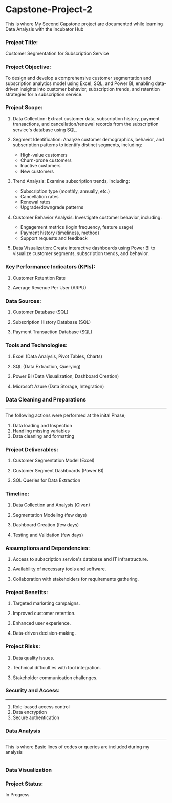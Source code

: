 # Capstone-Project-2
This is where My Second Capstone project are documented  while learning Data Analysis with the Incubator Hub


### Project Title:
Customer Segmentation for Subscription Service


### Project Objective:

To design and develop a comprehensive customer segmentation and subscription analytics model using Excel, SQL, and Power BI, enabling data-driven insights into customer behavior, subscription trends, and retention strategies for a subscription service.


### Project Scope:

1. Data Collection: Extract customer data, subscription history, payment transactions, and cancellation/renewal records from the subscription service's database using SQL.

2. Segment Identification: Analyze customer demographics, behavior, and subscription patterns to identify distinct segments, including:

    - High-value customers
    - Churn-prone customers
    - Inactive customers
    - New customers

3. Trend Analysis: Examine subscription trends, including:

    - Subscription type (monthly, annually, etc.)
    - Cancellation rates
    - Renewal rates
    - Upgrade/downgrade patterns

4. Customer Behavior Analysis: Investigate customer behavior, including:

    - Engagement metrics (login frequency, feature usage)
    - Payment history (timeliness, method)
    - Support requests and feedback

5. Data Visualization: Create interactive dashboards using Power BI to visualize customer segments, subscription trends, and behavior.



### Key Performance Indicators (KPIs):

1. Customer Retention Rate

2. Average Revenue Per User (ARPU)



### Data Sources:

1. Customer Database (SQL)

2. Subscription History Database (SQL)

3. Payment Transaction Database (SQL)


### Tools and Technologies:

1. Excel (Data Analysis, Pivot Tables, Charts)

2. SQL (Data Extraction, Querying)

3. Power BI (Data Visualization, Dashboard Creation)

4. Microsoft Azure (Data Storage, Integration)

### Data Cleaning and Preparations
---
 The following actions were performed at the inital Phase;
 1) Data loading and Inspection
 2) Handling missing variables
 3) Data cleaning and formatting
   

### Project Deliverables:

1. Customer Segmentation Model (Excel)

2. Customer Segment Dashboards (Power BI)

3. SQL Queries for Data Extraction



### Timeline:

1. Data Collection and Analysis (Given)

1. Segmentation Modeling (few days)

2. Dashboard Creation (few days)

3. Testing and Validation (few days)



### Assumptions and Dependencies:

1. Access to subscription service's database and IT infrastructure.

2. Availability of necessary tools and software.

3. Collaboration with stakeholders for requirements gathering.
   

### Project Benefits:

1. Targeted marketing campaigns.

2. Improved customer retention.

3. Enhanced user experience.

4. Data-driven decision-making.
   

### Project Risks:

1. Data quality issues.

2. Technical difficulties with tool integration.

3. Stakeholder communication challenges.


### Security and Access:
---
1. Role-based access control
2. Data encryption
3. Secure authentication

### Data Analysis
---
This is where Basic lines of codes or queries are included during my analysis
```Excel

````

### Data Visualization


### Project Status:
In Progress



